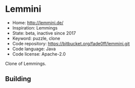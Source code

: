 # Lemmini

- Home: http://lemmini.de/
- Inspiration: Lemmings
- State: beta, inactive since 2017
- Keyword: puzzle, clone
- Code repository: https://bitbucket.org/fade0ff/lemmini.git
- Code language: Java
- Code license: Apache-2.0

Clone of Lemmings.

## Building
